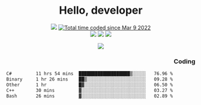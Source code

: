 # <div align='center' >Hello, developer</div>

<div align='center'>
  <a ><img src="https://img.shields.io/badge/dynamic/json?url=https%3A%2F%2Fapi.swo.moe%2Fstats%2Fgithub%2FFree-Aaron-Li&query=count&color=181717&label=GitHub&labelColor=282c34&logo=github&suffix=+follows&cacheSeconds=3600"></a>
  <a href="https://wakatime.com/@fe40087f-8eae-48dc-9950-ad0633db1591"><img src="https://wakatime.com/badge/user/fe40087f-8eae-48dc-9950-ad0633db1591.svg" alt="Total time coded since Mar 9 2022" /></a>
</div>
<div align='center'>
  <a><img src="https://img.shields.io/badge/c%2Fc%2B%2B%2Fc%23-%2375664d"></a> 
  <a><img src="https://img.shields.io/badge/Kotlin%20-%20%2375664D"></a> 
  <a><img src="https://img.shields.io/badge/Shell-75664D"></a> 
</div>

<p align="center">
  <img src="https://readme-typing-svg.demolab.com/?lines=你好!+开发者;Hello!+ developer&font=Fira%20Code&center=true&width=380&height=50&duration=4000&pause=1000">
</p>


<div align='right'>
  <h3>Coding</h3>
</div>

<!--START_SECTION:waka-->

```txt
C#         11 hrs 54 mins  ███████████████████▒░░░░░   76.96 %
Binary     1 hr 26 mins    ██▒░░░░░░░░░░░░░░░░░░░░░░   09.28 %
Other      1 hr            █▓░░░░░░░░░░░░░░░░░░░░░░░   06.50 %
C++        30 mins         ▓░░░░░░░░░░░░░░░░░░░░░░░░   03.27 %
Bash       26 mins         ▓░░░░░░░░░░░░░░░░░░░░░░░░   02.89 %
```

<!--END_SECTION:waka-->




